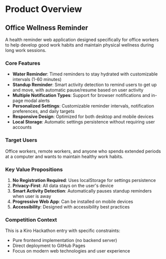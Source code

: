 # Product Overview

## Office Wellness Reminder

A health reminder web application designed specifically for office workers to help develop good work habits and maintain physical wellness during long work sessions.

### Core Features

- **Water Reminder**: Timed reminders to stay hydrated with customizable intervals (1-60 minutes)
- **Standup Reminder**: Smart activity detection to remind users to get up and move, with automatic pause/resume based on user activity
- **Multiple Notification Types**: Support for browser notifications and in-page modal alerts
- **Personalized Settings**: Customizable reminder intervals, notification preferences, and daily targets
- **Responsive Design**: Optimized for both desktop and mobile devices
- **Local Storage**: Automatic settings persistence without requiring user accounts

### Target Users

Office workers, remote workers, and anyone who spends extended periods at a computer and wants to maintain healthy work habits.

### Key Value Propositions

1. **No Registration Required**: Uses localStorage for settings persistence
2. **Privacy-First**: All data stays on the user's device
3. **Smart Activity Detection**: Automatically pauses standup reminders when user is away
4. **Progressive Web App**: Can be installed on mobile devices
5. **Accessibility**: Designed with accessibility best practices

### Competition Context

This is a Kiro Hackathon entry with specific constraints:
- Pure frontend implementation (no backend server)
- Direct deployment to GitHub Pages
- Focus on modern web technologies and user experience